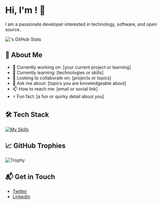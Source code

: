 # Hi, I'm <YOUR NAME>! 👋

I am a passionate developer interested in technology, software, and open source.

![<Anubhav>'s GitHub Stats](https://github-readme-stats.vercel.app/api?username=anubhavbayard&theme=vue-dark&show_icons=true&hide_border=true&count_private=true)

## 🚀 About Me

- 🔭 Currently working on: [your current project or learning]
- 🌱 Currently learning: [technologies or skills]
- 🤝 Looking to collaborate on: [projects or topics]
- 💬 Ask me about: [topics you are knowledgeable about]
- 📫 How to reach me: [email or social link]
- ⚡ Fun fact: [a fun or quirky detail about you]

## 🛠️ Tech Stack

[![My Skills](https://skillicons.dev/icons?i=js,react,python,html,css)](https://skillicons.dev)

## 📈 GitHub Trophies

![Trophy](https://github-profile-trophy.vercel.app/?username=anubhavbayard&theme=onestar&no-frame=true)

## 📬 Get in Touch

- [Twitter](https://twitter.com/jaguar_og)
- [LinkedIn](https://www.linkedin.com/in/anubhav-bayard/)

<!--
Here are some ideas to get you started:
- 🔭 I’m currently working on ...
- 🌱 I’m currently learning ...
- 👯 I’m looking to collaborate on ...
- 🤔 I’m looking for help with ...
- 💬 Ask me about ...
- 📫 How to reach me: ...
- 😄 Pronouns: ...
- ⚡ Fun fact: ...
-->
